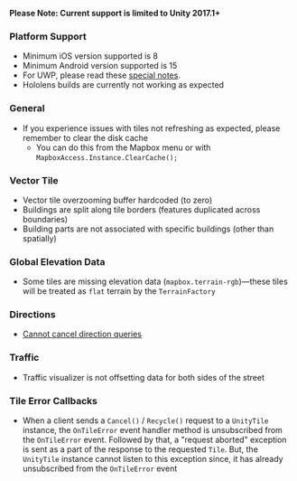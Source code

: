 **Please Note: Current support is limited to Unity 2017.1+**

### Platform Support

- Minimum iOS version supported is 8
- Minimum Android version supported is 15
- For UWP, please read these [special notes](https://github.com/mapbox/mapbox-unity-sdk/blob/develop/documentation/docs/windowsstore-uwp-hololens.md).
- Hololens builds are currently not working as expected

### General

- If you experience issues with tiles not refreshing as expected, please remember to clear the disk cache
  - You can do this from the Mapbox menu or with `MapboxAccess.Instance.ClearCache();`

### Vector Tile

- Vector tile overzooming buffer hardcoded (to zero)
- Buildings are split along tile borders (features duplicated across boundaries)
- Building parts are not associated with specific buildings (other than spatially)

### Global Elevation Data

- Some tiles are missing elevation data (`mapbox.terrain-rgb`)—these tiles will be treated as `flat` terrain by the `TerrainFactory`

### Directions

- [Cannot cancel direction queries](https://github.com/mapbox/mapbox-sdk-cs/issues/19)

### Traffic

- Traffic visualizer is not offsetting data for both sides of the street


### Tile Error Callbacks

- When a client sends a `Cancel()` / `Recycle()` request to a `UnityTile` instance, the `OnTileError` event handler method is unsubscribed from the `OnTileError` event. Followed by that, a "request aborted" exception is sent as a part of the response to the requested `Tile`. But, the `UnityTile` instance cannot listen to this exception since, it has already unsubscribed from the `OnTileError` event
